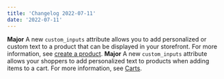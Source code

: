 ```yaml
---
title: 'Changelog 2022-07-11'
date: '2022-07-11'
---
```

**Major** A new `custom_inputs` attribute allows you to add personalized or custom text to a product that can be displayed in your storefront. For more information, see [create a product](/docs/pxm/products/ep-pxm-products-api/create-a-product).
**Major** A new `custom_inputs` attribute allows your shoppers to add personalized text to products when adding items to a cart. For more information, see [Carts](/docs/commerce-cloud/carts/carts).
